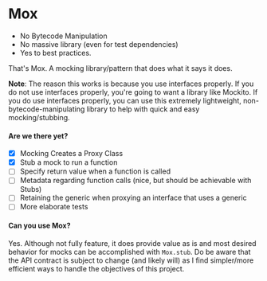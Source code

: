 # Mox
- No Bytecode Manipulation
- No massive library (even for test dependencies)
- Yes to best practices.

That's Mox. A mocking library/pattern that does what it says it does.

**Note**: The reason this works is because you use interfaces properly. If you do not use interfaces properly, you're going to want a library like Mockito. If you do use interfaces properly, you can use this extremely lightweight, non-bytecode-manipulating library to help with quick and easy mocking/stubbing.

#### Are we there yet?
- [x] Mocking Creates a Proxy Class
- [x] Stub a mock to run a function
- [ ] Specify return value when a function is called
- [ ] Metadata regarding function calls (nice, but should be achievable with Stubs)
- [ ] Retaining the generic when proxying an interface that uses a generic
- [ ] More elaborate tests

#### Can you use Mox?
Yes. Although not fully feature, it does provide value as is and most desired behavior for mocks can be accomplished with `Mox.stub`. Do be aware that the API contract is subject to change (and likely will) as I find simpler/more efficient ways to handle the objectives of this project.
